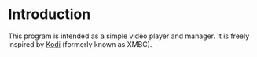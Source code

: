 # Introduction
This program is intended as a simple video player and manager. It is freely inspired by [Kodi](http://kodi.tv/) (formerly known as XMBC).